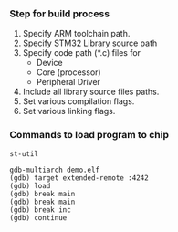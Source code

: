 ### Step for build process
1. Specify ARM toolchain path.
2. Specify STM32 Library source path
3. Specify code path (*.c) files for
   - Device
   - Core (processor)
   - Peripheral Driver
4. Include all library source files paths.
5. Set various compilation flags.
6. Set various linking flags.

### Commands to load program to chip
```shell
st-util
```

```shell
gdb-multiarch demo.elf
(gdb) target extended-remote :4242
(gdb) load
(gdb) break main
(gdb) break main
(gdb) break inc
(gdb) continue 
```